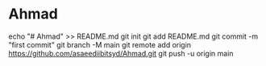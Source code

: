 # Ahmad
echo "# Ahmad" >> README.md
git init
git add README.md
git commit -m "first commit"
git branch -M main
git remote add origin https://github.com/asaeediibitsyd/Ahmad.git
git push -u origin main
